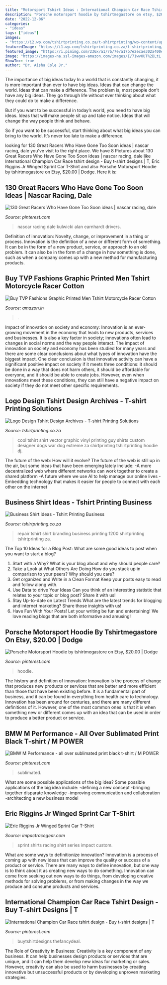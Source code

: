 ```yaml
---
title: "Motorsport Tshirt Ideas : International Champion Car Race Tshirt Design"
description: "Porsche motorsport hoodie by tshirtmegastore on etsy, $20.00"
date: "2022-12-06"
categories:
- "ideas"
tags: ["ideas"]
images:
- "https://i2.wp.com/tshirtprinting.co.za/t-shirtprinting/wp-content/uploads/2013/10/vector-design-cool-tshirt-by-Guy-.jpg"
featuredImage: "https://i1.wp.com/tshirtprinting.co.za/t-shirtprinting/wp-content/uploads/2014/10/auto-repair-logo-design-for-tshirt-and-branding.jpg"
featured_image: "https://i.pinimg.com/236x/a1/7b/7e/a17b7e2ecae302a400e5ee761f2f7e02--nascar-racing-sprint-cup.jpg"
image: "https://images-na.ssl-images-amazon.com/images/I/71wvOUT%2BLtL._UX679_.jpg"
ShowToc: true
author: "Dr. Aisha Cole Jr."
---
```



The importance of big ideas today
In a world that is constantly changing, it is more important than ever to have big ideas. Ideas that can change the world. Ideas that can make a difference.
The problem is, most people don’t have any big ideas. They go through life without ever thinking about what they could do to make a difference.

But if you want to be successful in today’s world, you need to have big ideas. Ideas that will make people sit up and take notice. Ideas that will change the way people think and behave.

So if you want to be successful, start thinking about what big ideas you can bring to the world. It’s never too late to make a difference.

	

		
looking for 130 Great Racers Who Have Gone Too Soon ideas | nascar racing, dale you've visit to the right place. We have 8 Pictures about 130 Great Racers Who Have Gone Too Soon ideas | nascar racing, dale like International Champion Car Race tshirt design - Buy t-shirt designs | T, Eric Riggins Jr Winged Sprint Car T-Shirt and also Porsche Motorsport Hoodie by tshirtmegastore on Etsy, $20.00 | Dodge. Here it is:
		
    
## 130 Great Racers Who Have Gone Too Soon Ideas | Nascar Racing, Dale

<img loading=lazy src="https://i.pinimg.com/236x/a1/7b/7e/a17b7e2ecae302a400e5ee761f2f7e02--nascar-racing-sprint-cup.jpg" onerror="this.onerror=null;this.src='https://tse3.mm.bing.net/th?id=OIP.ED1aKaem86pvNcvi4j-zVQHaEt&amp;pid=15.1';" alt="130 Great Racers Who Have Gone Too Soon ideas | nascar racing, dale">

_Source: pinterest.com_

>nascar racing dale kulwicki alan earnhardt drivers. 

	

Definition of innovation: Novelty, change, or improvement in a thing or process.
Innovation is the definition of a new or different form of something. It can be in the form of a new product, service, or approach to an old problem. It can also be in the form of a change in how something is done, such as when a company comes up with a new method for manufacturing products.

    
## Buy TVP Fashions Graphic Printed Men Tshirt Motorcycle Racer Cotton

<img loading=lazy src="https://images-na.ssl-images-amazon.com/images/I/71wvOUT%2BLtL._UX679_.jpg" onerror="this.onerror=null;this.src='https://tse4.mm.bing.net/th?id=OIP.u01o6amMlNBIWs-sbPRotAHaHa&amp;pid=15.1';" alt="Buy TVP Fashions Graphic Printed Men Tshirt Motorcycle Racer Cotton">

_Source: amazon.in_

>. 

	

Impact of innovation on society and economy:
Innovation is an ever-growing movement in the economy that leads to new products, services and businesses. It is also a key factor in society; innovations often lead to changes in social norms and the way people interact. The impact of innovation on society and economy has been studied for many years and there are some clear conclusions about what types of innovation have the biggest impact. 
One clear conclusion is that innovative activity can have a significant positive impact on society if it meets three conditions: it should be done in a way that does not harm others, it should be affordable for everyone, and it should be able to create jobs. However, even when innovations meet these conditions, they can still have a negative impact on society if they do not meet other specific requirements.

    
## Logo Design Tshirt Design Archives - T-shirt Printing Solutions

<img loading=lazy src="https://i2.wp.com/tshirtprinting.co.za/t-shirtprinting/wp-content/uploads/2013/10/vector-design-cool-tshirt-by-Guy-.jpg" onerror="this.onerror=null;this.src='https://tse3.mm.bing.net/th?id=OIP.dbzzUxQOSSpgyUsfkWogZAHaKj&amp;pid=15.1';" alt="Logo Design Tshirt Design Archives - T-shirt Printing Solutions">

_Source: tshirtprinting.co.za_

>cool tshirt shirt vector graphic vinyl printing guy shirts custom designer dogs war dog extreme za shirtprinting tshirtprinting hoodie dj. 

	

The future of the web: How will it evolve?
The future of the web is still up in the air, but some ideas that have been emerging lately include: 
-A more decentralized web where different networks can work together to create a shared platform 
-A future where we use AI to help manage our online lives 
-Embedding technology that makes it easier for people to connect with each other on the internet

    
## Business Shirt Ideas - Tshirt Printing Business

<img loading=lazy src="https://i1.wp.com/tshirtprinting.co.za/t-shirtprinting/wp-content/uploads/2014/10/auto-repair-logo-design-for-tshirt-and-branding.jpg" onerror="this.onerror=null;this.src='https://tse3.mm.bing.net/th?id=OIP.7_ytcYHFqsPJpFr-R01xUAHaFn&amp;pid=15.1';" alt="Business Shirt ideas - Tshirt Printing Business">

_Source: tshirtprinting.co.za_

>repair tshirt shirt branding business printing 1200 shirtprinting tshirtprinting za. 

	

The Top 10 Ideas for a Blog Post: What are some good ideas to post when you want to start a blog?
1. Start with a Why?
What is your blog about and why should people care? 
2. Take a Look at What Others Are Doing
How do you stack up in comparison to your peers? Why should you care? 
3. Get organized and Write in a Clean Format
Keep your posts easy to read and follow along with. 
4. Use Data to drive Your Ideas
Can you think of an interesting statistic that relates to your topic or blog post? Share it with us! 
5. Stay Up-to-date on Latest Trends
What are the latest trends for blogging and internet marketing? Share those insights with us! 
6. Have Fun With Your Posts!
Let your writing be fun and entertaining! We love reading blogs that are both informative and amusing!

    
## Porsche Motorsport Hoodie By Tshirtmegastore On Etsy, $20.00 | Dodge

<img loading=lazy src="https://i.pinimg.com/originals/76/e1/cf/76e1cfed2eb2421bd5cf393bb99af90b.jpg" onerror="this.onerror=null;this.src='https://tse3.mm.bing.net/th?id=OIP.0eLZJd7ldBbzX9c7VQhBzwHaHr&amp;pid=15.1';" alt="Porsche Motorsport Hoodie by tshirtmegastore on Etsy, $20.00 | Dodge">

_Source: pinterest.com_

>hoodie. 

	

The history and definition of innovation:
Innovation is the process of change that produces new products or services that are better and more efficient than those that have been existing before. It is a fundamental part of business, and it can be found in everything from health care to technology. Innovation has been around for centuries, and there are many different definitions of it. However, one of the most common ones is that it is when something new or different comes up with an idea that can be used in order to produce a better product or service.

    
## BMW M Performance - All Over Sublimated Print Black T-shirt / M POWER

<img loading=lazy src="https://i.pinimg.com/originals/87/a0/7a/87a07a49c7dcac392fa68e470cf61fdd.jpg" onerror="this.onerror=null;this.src='https://tse4.mm.bing.net/th?id=OIP.BYjwWuVAnnLKgJxkLV6zpgHaIF&amp;pid=15.1';" alt="BMW M Performance - all over sublimated print black t-shirt / M POWER">

_Source: pinterest.com_

>sublimated. 

	

What are some possible applications of the big idea?
Some possible applications of the big idea include: 
-defining a new concept
-bringing together disparate knowledge
-improving communication and collaboration
-architecting a new business model

    
## Eric Riggins Jr Winged Sprint Car T-Shirt

<img loading=lazy src="http://impactracegear.com/files/2013/07/Eric-Riggins-Jr-FIRST-Series-2014.jpg" onerror="this.onerror=null;this.src='https://tse2.mm.bing.net/th?id=OIP.ocCwS5BgvJI8xWeXErtPBwHaFA&amp;pid=15.1';" alt="Eric Riggins Jr Winged Sprint Car T-Shirt">

_Source: impactracegear.com_

>sprint shirts racing shirt series impact custom. 

	

What are some ways to definitionize innovation?
Innovation is a process of coming up with new ideas that can improve the quality or success of a product or service. There are many ways to define innovation, but one way is to think about it as creating new ways to do something. Innovation can come from seeking out new ways to do things, from developing creative methods for solving problems, or from making changes in the way we produce and consume products and services.

    
## International Champion Car Race Tshirt Design - Buy T-shirt Designs | T

<img loading=lazy src="https://i.pinimg.com/originals/6d/ec/c8/6decc843916b970371a83b3f4ce86212.jpg" onerror="this.onerror=null;this.src='https://tse1.mm.bing.net/th?id=OIP.MXzuEwjYrp7QMRFHWH5ysQHaHa&amp;pid=15.1';" alt="International Champion Car Race tshirt design - Buy t-shirt designs | T">

_Source: pinterest.com_

>buytshirtdesigns thefancydeal. 

	

The Role of Creativity in Business:
Creativity is a key component of any business. It can help businesses design products or services that are unique, and it can help them develop new ideas for marketing or sales. However, creativity can also be used to harm businesses by creating innovative but unsuccessful products or by developing unproven marketing strategies.


